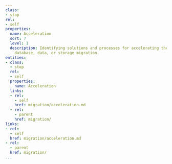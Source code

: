 ```yaml
---
class:
- stop
rel:
- self
properties:
  name: Acceleration
  sort: 7
  level: 1
  description: Identifying solutions and processes for accelerating the server, container,
    database, data, or storage migration.
entities:
- class:
  - stop
  rel:
  - self
  properties:
    name: Acceleration
  links:
  - rel:
    - self
    href: migration/acceleration.md
  - rel:
    - parent
    href: migration/
links:
- rel:
  - self
  href: migration/acceleration.md
- rel:
  - parent
  href: migration/
...
```


